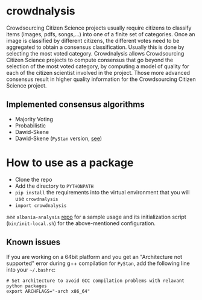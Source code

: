 # crowdnalysis
 Crowdsourcing Citizen Science projects usually require citizens to classify items (images, pdfs, songs,&#8230;) into one of a finite set of categories. Once an image is classified by different citizens, the different votes need to be aggregated to obtain a consensus classification. Usually this is done by selecting the most voted category. Crowdnalysis allows Crowdsourcing Citizen Science projects to compute consensus that go beyond the selection of the most voted category, by computing a model of quality for each of the citizen scientist involved in the project. Those more advanced consensus result in higher quality information for the Crowdsourcing Citizen Science project.

## Implemented consensus algorithms
- Majority Voting
- Probabilistic
- Dawid-Skene
- Dawid-Skene (`PyStan` version, [see](https://pystan.readthedocs.io/en/latest/))

# How to use as a package
- Clone the repo 
- Add the directory to `PYTHONPATH`
- `pip install` the requirements into the virtual environment that you will use `crowdnalysis`
- `import crowdnalysis`

*see* `albania-analysis` [repo](https://github.com/Crowd4SDG/albania-analysis) for a sample usage 
and its initialization script (`bin/init-local.sh`) for the above-mentioned configuration. 

## Known issues
If you are working on a 64bit platform and you get an "Architecture not supported" error 
during g++ compilation for `PyStan`,  add the following line into your `~/.bashrc`:

```
# Set architecture to avoid GCC compilation problems with relavant python packages
export ARCHFLAGS="-arch x86_64"

```